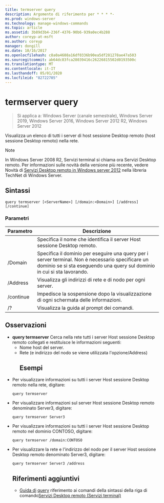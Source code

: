 ```yaml
---
title: termserver query
description: Argomento di riferimento per * * * *-
ms.prod: windows-server
ms.technology: manage-windows-commands
ms.topic: article
ms.assetid: 3b89d3b4-236f-4376-90b6-939a0ec4b288
author: coreyp-at-msft
ms.author: coreyp
manager: dongill
ms.date: 10/16/2017
ms.openlocfilehash: c8a0a4608a16df0336b90ea5df281278ae47a503
ms.sourcegitcommit: ab64dc83fca28039416c26226815502d0193500c
ms.translationtype: MT
ms.contentlocale: it-IT
ms.lasthandoff: 05/01/2020
ms.locfileid: "82722705"
---
```

# <a name="query-termserver"></a>termserver query

> Si applica a: Windows Server (canale semestrale), Windows Server 2019, Windows Server 2016, Windows Server 2012 R2, Windows Server 2012

Visualizza un elenco di tutti i server di host sessione Desktop remoto (host sessione Desktop remoto) nella rete.

> [!NOTE]
> In Windows Server 2008 R2, Servizi terminal si chiama ora Servizi Desktop remoto. Per informazioni sulle novità della versione più recente, vedere Novità di [Servizi Desktop remoto in Windows server 2012](https://technet.microsoft.com/library/hh831527) nella libreria TechNet di Windows Server.
> ## <a name="syntax"></a>Sintassi
> ```
> query termserver [<ServerName>] [/domain:<Domain>] [/address] [/continue]
> ```
> ### <a name="parameters"></a>Parametri
> 
> |    Parametro     |                                                                        Descrizione                                                                         |
> |------------------|------------------------------------------------------------------------------------------------------------------------------------------------------------|
> |   <ServerName>   |                                               Specifica il nome che identifica il server Host sessione Desktop remoto.                                               |
> | /Domain<Domain> | Specifica il dominio per eseguire una query per i server terminal. Non è necessario specificare un dominio se si sta eseguendo una query sul dominio in cui si sta lavorando. |
> |     /Address     |                                                  Visualizza gli indirizzi di rete e di nodo per ogni server.                                                  |
> |    /continue     |                                              Impedisce la sospensione dopo la visualizzazione di ogni schermata delle informazioni.                                               |
> |        /?        |                                                            Visualizza la guida al prompt dei comandi.                                                            |
> 
> ## <a name="remarks"></a>Osservazioni
> - **query termserver** Cerca nella rete tutti i server Host sessione Desktop remoto collegati e restituisce le informazioni seguenti:
>   - Nome host del server.
>   - Rete (e indirizzo del nodo se viene utilizzata l'opzione/Address)
>     ## <a name="examples"></a>Esempi
> - Per visualizzare informazioni su tutti i server Host sessione Desktop remoto nella rete, digitare:
>   ```
>   query termserver
>   ```
> - Per visualizzare informazioni sul server Host sessione Desktop remoto denominato Server3, digitare:
>   ```
>   query termserver Server3
>   ```
> - Per visualizzare informazioni su tutti i server Host sessione Desktop remoto nel dominio CONTOSO, digitare:
>   ```
>   query termserver /domain:CONTOSO
>   ```
> - Per visualizzare la rete e l'indirizzo del nodo per il server Host sessione Desktop remoto denominato Server3, digitare:
>   ```
>   query termserver Server3 /address
>   ```
>   ## <a name="additional-references"></a>Riferimenti aggiuntivi
>   - [Guida di](command-line-syntax-key.md)
>   [query](query.md)
>   riferimento ai comandi della sintassi della riga di comando[Servizi Desktop remoto (Servizi terminal)](remote-desktop-services-terminal-services-command-reference.md)
